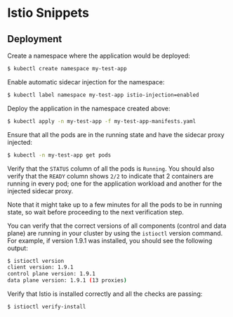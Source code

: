 # Istio Snippets

## Deployment

Create a namespace where the application would be deployed:

```sh
$ kubectl create namespace my-test-app
```

Enable automatic sidecar injection for the namespace:

```sh
$ kubectl label namespace my-test-app istio-injection=enabled
```

Deploy the application in the namespace created above:

```sh
$ kubectl apply -n my-test-app -f my-test-app-manifests.yaml
```

Ensure that all the pods are in the running state and have the sidecar proxy injected:

```sh
$ kubectl -n my-test-app get pods
```

Verify that the `STATUS` column of all the pods is `Running`. You should also verify that the `READY` column shows `2/2` to indicate that 2 containers are running in every pod; one for the application workload and another for the injected sidecar proxy.

Note that it might take up to a few minutes for all the pods to be in running state, so wait before proceeding to the next verification step.

You can verify that the correct versions of all components (control and data plane) are running in your cluster by using the `istioctl` version command. For example, if version 1.9.1 was installed, you should see the following output:

```sh
$ istioctl version
client version: 1.9.1
control plane version: 1.9.1
data plane version: 1.9.1 (13 proxies)
```

Verify that Istio is installed correctly and all the checks are passing:

```sh
$ istioctl verify-install
```

